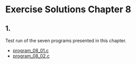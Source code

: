 # Exercise Solutions Chapter 8 #
## 1. ##
Test run of the seven programs presented in this chapter.  
 - [program_08_01.c](Exercise_01/Program_08_01/program_08_01.c)  
 -  [program_08_02.c](Exercise_01/Program_08_02/program_08_02.c)  

